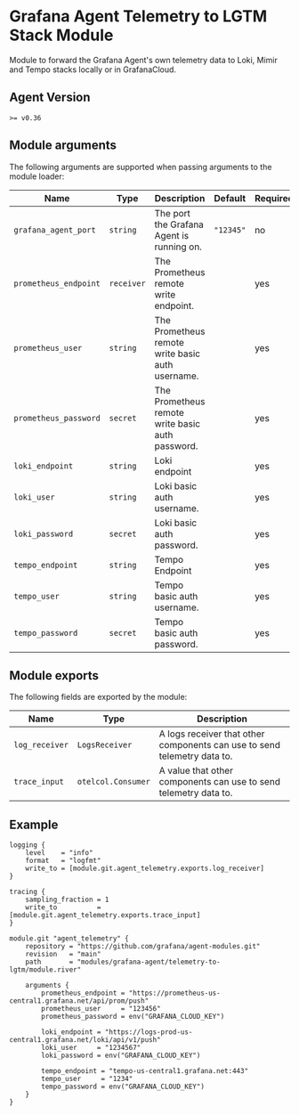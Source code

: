 # Grafana Agent Telemetry to LGTM Stack Module

Module to forward the Grafana Agent's own telemetry data to Loki, Mimir and Tempo stacks locally or in GrafanaCloud.

## Agent Version

`>= v0.36`

## Module arguments

The following arguments are supported when passing arguments to the module
loader:

| Name | Type | Description | Default | Required
| ---- | ---- | ----------- | ------- | --------
| `grafana_agent_port`  | `string`   | The port the Grafana Agent is running on. | `"12345"` | no
| `prometheus_endpoint` | `receiver` | The Prometheus remote write endpoint. | | yes
| `prometheus_user`     | `string`   | The Prometheus remote write basic auth username. | | yes
| `prometheus_password` | `secret`   | The Prometheus remote write basic auth password. | | yes
| `loki_endpoint`       | `string`   | Loki endpoint | | yes
| `loki_user`           | `string`   | Loki basic auth username. | | yes
| `loki_password`       | `secret`   | Loki basic auth password. | | yes
| `tempo_endpoint`      | `string`   | Tempo Endpoint | | yes
| `tempo_user`          | `string`   | Tempo basic auth username. | | yes
| `tempo_password`      | `secret`   | Tempo basic auth password. | | yes

## Module exports

The following fields are exported by the module:

| Name | Type | Description
| ---- | ---- | -----------
| `log_receiver` | `LogsReceiver`     | A logs receiver that other components can use to send telemetry data to.
| `trace_input`  | `otelcol.Consumer` | A value that other components can use to send telemetry data to.

## Example

```
logging {
	level    = "info"
	format   = "logfmt"
	write_to = [module.git.agent_telemetry.exports.log_receiver]
}

tracing {
	sampling_fraction = 1
	write_to          = [module.git.agent_telemetry.exports.trace_input]
}

module.git "agent_telemetry" {
    repository = "https://github.com/grafana/agent-modules.git"
    revision   = "main"
    path       = "modules/grafana-agent/telemetry-to-lgtm/module.river"

    arguments {
        prometheus_endpoint = "https://prometheus-us-central1.grafana.net/api/prom/push"
        prometheus_user     = "123456"
        prometheus_password = env("GRAFANA_CLOUD_KEY")

        loki_endpoint = "https://logs-prod-us-central1.grafana.net/loki/api/v1/push"
        loki_user     = "1234567"
        loki_password = env("GRAFANA_CLOUD_KEY")

        tempo_endpoint = "tempo-us-central1.grafana.net:443"
        tempo_user     = "1234"
        tempo_password = env("GRAFANA_CLOUD_KEY")
    }
}
```
